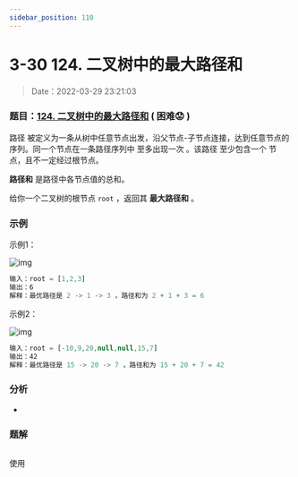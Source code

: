 ```yaml
---
sidebar_position: 110
---
```


# 3-30 124. 二叉树中的最大路径和

> Date：2022-03-29 23:21:03

### 题目：[124. 二叉树中的最大路径和](https://leetcode-cn.com/problems/binary-tree-maximum-path-sum/) ( 困难:worried: )

路径 被定义为一条从树中任意节点出发，沿父节点-子节点连接，达到任意节点的序列。同一个节点在一条路径序列中 至多出现一次 。该路径 至少包含一个 节点，且不一定经过根节点。

**路径和** 是路径中各节点值的总和。

给你一个二叉树的根节点 `root` ，返回其 **最大路径和** 。

### 示例

示例1：

![img](https://assets.leetcode.com/uploads/2020/10/13/exx1.jpg)

```ts
输入：root = [1,2,3]
输出：6
解释：最优路径是 2 -> 1 -> 3 ，路径和为 2 + 1 + 3 = 6
```

示例2：

![img](https://assets.leetcode.com/uploads/2020/10/13/exx2.jpg)

```ts
输入：root = [-10,9,20,null,null,15,7]
输出：42
解释：最优路径是 15 -> 20 -> 7 ，路径和为 15 + 20 + 7 = 42
```

### 分析

- 


### 题解

> 

```ts

```

使用

```ts

```

